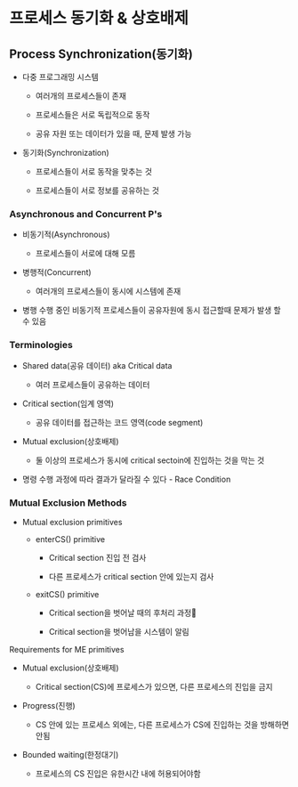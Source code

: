 # 프로세스 동기화 & 상호배제

## Process Synchronization(동기화)

- 다중 프로그래밍 시스템
  
  - 여러개의 프로세스들이 존재
  
  - 프로세스들은 서로 독립적으로 동작
  
  - 공유 자원 또는 데이터가 있을 때, 문제 발생 가능

- 동기화(Synchronization)
  
  - 프로세스들이 서로 동작을 맞추는 것
  
  - 프로세스들이 서로 정보를 공유하는 것

### Asynchronous and Concurrent P's

- 비동기적(Asynchronous)
  
  - 프로세스들이 서로에 대해 모름

- 병행적(Concurrent)
  
  - 여러개의 프로세스들이 동시에 시스템에 존재

- 병행 수행 중인 비동기적 프로세스들이 공유자원에 동시 접근할때 문제가 발생 할 수 있음

### Terminologies

- Shared data(공유 데이터) aka Critical data
  
  - 여러 프로세스들이 공유하는 데이터

- Critical section(임계 영역)
  
  - 공유 데이터를 접근하는 코드 영역(code segment)

- Mutual exclusion(상호배제)
  
  - 둘 이상의 프로세스가 동시에 critical sectoin에 진입하는 것을 막는 것

- 명령 수행 과정에 따라 결과가 달라질 수 있다 - Race Condition

### Mutual Exclusion Methods

- Mutual exclusion primitives
  
  - enterCS() primitive
    
    - Critical section 진입 전 검사
    
    - 다른 프로세스가 critical section 안에 있는지 검사
  
  - exitCS() primitive
    
    - Critical section을 벗어날 때의 후처리 과정
    
    - Critical section을 벗어남을 시스템이 알림

Requirements for ME primitives

- Mutual exclusion(상호배제)
  
  - Critical section(CS)에 프로세스가 있으면, 다른 프로세스의 진입을 금지

- Progress(진행)
  
  - CS 안에 있는 프로세스 외에는, 다른 프로세스가 CS에 진입하는 것을 방해하면 안됨

- Bounded waiting(한정대기)
  
  - 프로세스의 CS 진입은 유한시간 내에 허용되어야함



